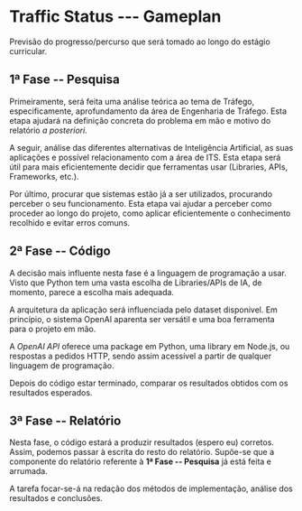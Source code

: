 # Traffic Status --- Gameplan

Previsão do progresso/percurso que será tomado ao longo do estágio curricular.

## 1ª Fase -- Pesquisa

Primeiramente, será feita uma análise teórica ao tema de Tráfego, especificamente, aprofundamento da área de Engenharia de Tráfego. Esta etapa ajudará na definição concreta do problema em mão e motivo do relatório _a posteriori_.

A seguir, análise das diferentes alternativas de Inteligência Artificial, as suas aplicações e possível relacionamento com a área de ITS. Esta etapa será útil para mais eficientemente decidir que ferramentas usar (Libraries, APIs, Frameworks, etc.).

Por último, procurar que sistemas estão já a ser utilizados, procurando perceber o seu funcionamento. Esta etapa vai ajudar a perceber como proceder ao longo do projeto, como aplicar eficientemente o conhecimento recolhido e evitar erros comuns.

## 2ª Fase -- Código

A decisão mais influente nesta fase é a linguagem de programação a usar. 
Visto que Python tem uma vasta escolha de Libraries/APIs de IA, de momento, parece a escolha mais adequada. 

A arquitetura da aplicação será influenciada pelo dataset disponivel. Em princípio, o sistema OpenAI aparenta ser versátil e uma boa ferramenta para o projeto em mão.

A _OpenAI API_ oferece uma package em Python, uma library em Node.js, ou respostas a pedidos HTTP, sendo assim acessível a partir de qualquer linguagem de programação.

Depois do código estar terminado, comparar os resultados obtidos com os resultados esperados.

## 3ª Fase -- Relatório

Nesta fase, o código estará a produzir resultados (espero eu) corretos. Assim, podemos passar à escrita do resto do relatório. 
Supõe-se que a componente do relatório referente à **1ª Fase -- Pesquisa** já está feita e arrumada.

A tarefa focar-se-á na redação dos métodos de implementação, análise dos resultados e conclusões.

